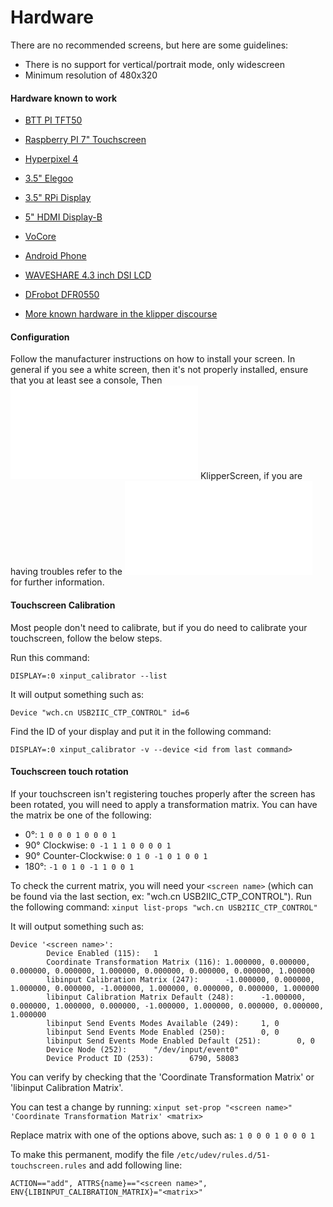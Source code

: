# Hardware

There are no recommended screens, but here are some guidelines:

* There is no support for vertical/portrait mode, only widescreen
* Minimum resolution of 480x320

#### Hardware known to work

* [BTT PI TFT50](https://www.biqu.equipment/collections/lcd/products/bigtreetech-pi-tft50-v1-0-tft-display-for-raspberry-pi-3d-printer-part)
* [Raspberry PI 7" Touchscreen](https://www.raspberrypi.org/products/raspberry-pi-touch-display/)
* [Hyperpixel 4](https://shop.pimoroni.com/products/hyperpixel-4)
* [3.5" Elegoo](https://www.elegoo.com/de/products/elegoo-3-5-inch-tft-lcd-screen)
* [3.5" RPi Display](http://www.lcdwiki.com/3.5inch_RPi_Display)
* [5" HDMI Display-B](http://lcdwiki.com/5inch_HDMI_Display-B)
* [VoCore](https://klipper.discourse.group/t/hardware-known-to-work-with-klipperscreen/35/7)
* [Android Phone](https://klipper.discourse.group/t/hardware-known-to-work-with-klipperscreen/35/8)
* [WAVESHARE 4.3 inch DSI LCD](https://www.waveshare.com/4.3inch-dsi-lcd.htm)
* [DFrobot DFR0550](https://wiki.dfrobot.com/5%27%27TFT-Display_with_Touchscreen_V1.0_SKU_DFR0550)

* [More known hardware in the klipper discourse](https://klipper.discourse.group/t/hardware-known-to-work-with-klipperscreen/35)

#### Configuration

Follow the manufacturer instructions on how to install your screen. In general if you see a white screen, then it's not properly installed, ensure that you at least see a console, Then ![install](Installation.md) KlipperScreen, if you are having troubles refer to the ![troubleshooting page](Troubleshooting.md) for further information.

#### Touchscreen Calibration
Most people don't need to calibrate, but if you do need to calibrate your touchscreen, follow the below steps.

Run this command:
```
DISPLAY=:0 xinput_calibrator --list
```
It will output something such as:
```
Device "wch.cn USB2IIC_CTP_CONTROL" id=6
```

Find the ID of your display and put it in the following command:
```
DISPLAY=:0 xinput_calibrator -v --device <id from last command>
```

#### Touchscreen touch rotation
If your touchscreen isn't registering touches properly after the screen has been rotated, you will need to apply a
transformation matrix. You can have the matrix be one of the following:

* 0°: `1 0 0 0 1 0 0 0 1`
* 90° Clockwise: `0 -1 1 1 0 0 0 0 1`
* 90° Counter-Clockwise: `0 1 0 -1 0 1 0 0 1`
* 180°: `-1 0 1 0 -1 1 0 0 1`

To check the current matrix, you will need your `<screen name>`
(which can be found via the last section, ex: "wch.cn USB2IIC_CTP_CONTROL").
Run the following command: `xinput list-props "wch.cn USB2IIC_CTP_CONTROL"`

It will output something such as:
```
Device '<screen name>':
        Device Enabled (115):   1
        Coordinate Transformation Matrix (116): 1.000000, 0.000000, 0.000000, 0.000000, 1.000000, 0.000000, 0.000000, 0.000000, 1.000000
        libinput Calibration Matrix (247):      -1.000000, 0.000000, 1.000000, 0.000000, -1.000000, 1.000000, 0.000000, 0.000000, 1.000000
        libinput Calibration Matrix Default (248):      -1.000000, 0.000000, 1.000000, 0.000000, -1.000000, 1.000000, 0.000000, 0.000000, 1.000000
        libinput Send Events Modes Available (249):     1, 0
        libinput Send Events Mode Enabled (250):        0, 0
        libinput Send Events Mode Enabled Default (251):        0, 0
        Device Node (252):      "/dev/input/event0"
        Device Product ID (253):        6790, 58083
```

You can verify by checking that the 'Coordinate Transformation Matrix' or 'libinput Calibration Matrix'.

You can test a change by running: `xinput set-prop "<screen name>" 'Coordinate Transformation Matrix' <matrix>`

Replace matrix with one of the options above, such as: `1 0 0 0 1 0 0 0 1`

To make this permanent, modify the file `/etc/udev/rules.d/51-touchscreen.rules` and add following line:

```
ACTION=="add", ATTRS{name}=="<screen name>", ENV{LIBINPUT_CALIBRATION_MATRIX}="<matrix>"
```
